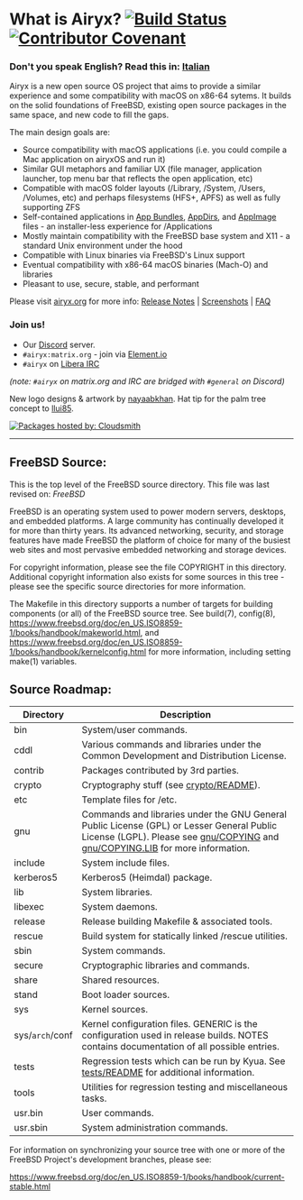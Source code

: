 # What is Airyx? [![Build Status](https://api.cirrus-ci.com/github/mszoek/airyx.svg?branch=main&task=airyx)](https://cirrus-ci.com/github/mszoek/airyx) [![Contributor Covenant](https://img.shields.io/badge/Contributor%20Covenant-2.1-4baaaa.svg)](CODE_OF_CONDUCT.md)
### Don't you speak English? Read this in: [Italian](README.IT.md) 

Airyx is a new open source OS project that aims to provide a similar experience and some compatibility with macOS on x86-64 sytems. It builds on the solid foundations of FreeBSD, existing open source packages in the same space, and new code to fill the gaps.

The main design goals are:
- Source compatibility with macOS applications (i.e. you could compile a Mac application on airyxOS and run it)
- Similar GUI metaphors and familiar UX (file manager, application launcher, top menu bar that reflects the open application, etc)
- Compatible with macOS folder layouts (/Library, /System, /Users, /Volumes, etc) and perhaps filesystems (HFS+, APFS) as well as fully supporting ZFS
- Self-contained applications in [App Bundles](https://developer.apple.com/documentation/foundation/bundle), [AppDirs](https://github.com/AppImage/AppImageKit/wiki/AppDir), and [AppImage](https://github.com/AppImage) files - an installer-less experience for /Applications
- Mostly maintain compatibility with the FreeBSD base system and X11 - a standard Unix environment under the hood
- Compatible with Linux binaries via FreeBSD's Linux support
- Eventual compatibility with x86-64 macOS binaries (Mach-O) and libraries
- Pleasant to use, secure, stable, and performant

Please visit [airyx.org](https://airyx.org/) for more info: [Release Notes](https://airyx.org/releases.html) | [Screenshots](https://airyx.org/screenshots.html) | [FAQ](https://airyx.org/faq.html)

### Join us!

* Our [Discord](https://discord.com/invite/8caJbAGNwY) server.
* `#airyx:matrix.org` - join via [Element.io](https://app.element.io/#/room/#airyx:matrix.org)
* `#airyx` on [Libera IRC](https://web.libera.chat/?channel=#airyx)

_(note: `#airyx` on matrix.org and IRC are bridged with `#general` on Discord)_

New logo designs & artwork by [nayaabkhan](https://nayaabkhan.me). Hat tip for the palm tree concept to [llui85](https://github.com/llui85).

[![Packages hosted by: Cloudsmith](https://img.shields.io/badge/OSS%20hosting%20by-cloudsmith-blue?logo=cloudsmith&style=flat-square)](https://cloudsmith.com)

---

FreeBSD Source:
---------------
This is the top level of the FreeBSD source directory.  This file
was last revised on:
$FreeBSD$

FreeBSD is an operating system used to power modern servers,
desktops, and embedded platforms. A large community has
continually developed it for more than thirty years. Its
advanced networking, security, and storage features have
made FreeBSD the platform of choice for many of the
busiest web sites and most pervasive embedded networking
and storage devices.

For copyright information, please see the file COPYRIGHT in this
directory. Additional copyright information also exists for some
sources in this tree - please see the specific source directories for
more information.

The Makefile in this directory supports a number of targets for
building components (or all) of the FreeBSD source tree.  See build(7), config(8),
https://www.freebsd.org/doc/en_US.ISO8859-1/books/handbook/makeworld.html, and
https://www.freebsd.org/doc/en_US.ISO8859-1/books/handbook/kernelconfig.html
for more information, including setting make(1) variables.

Source Roadmap:
---------------
| Directory | Description |
| --------- | ----------- |
| bin | System/user commands. |
| cddl | Various commands and libraries under the Common Development and Distribution License. |
| contrib | Packages contributed by 3rd parties. |
| crypto | Cryptography stuff (see [crypto/README](crypto/README)). |
| etc | Template files for /etc. |
| gnu | Commands and libraries under the GNU General Public License (GPL) or Lesser General Public License (LGPL). Please see [gnu/COPYING](gnu/COPYING) and [gnu/COPYING.LIB](gnu/COPYING.LIB) for more information. |
| include | System include files. |
| kerberos5 | Kerberos5 (Heimdal) package. |
| lib | System libraries. |
| libexec | System daemons. |
| release | Release building Makefile & associated tools. |
| rescue | Build system for statically linked /rescue utilities. |
| sbin | System commands. |
| secure | Cryptographic libraries and commands. |
| share | Shared resources. |
| stand | Boot loader sources. |
| sys | Kernel sources. |
| sys/`arch`/conf | Kernel configuration files. GENERIC is the configuration used in release builds. NOTES contains documentation of all possible entries. |
| tests | Regression tests which can be run by Kyua.  See [tests/README](tests/README) for additional information. |
| tools | Utilities for regression testing and miscellaneous tasks. |
| usr.bin | User commands. |
| usr.sbin | System administration commands. |

For information on synchronizing your source tree with one or more of
the FreeBSD Project's development branches, please see:

  https://www.freebsd.org/doc/en_US.ISO8859-1/books/handbook/current-stable.html
